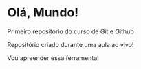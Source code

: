 # Olá, Mundo!
 Primeiro repositório do curso de Git e Github

 Repositório criado durante uma aula ao vivo!
 
 Vou apreender essa ferramenta!
